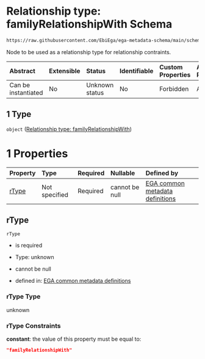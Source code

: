 # Relationship type: familyRelationshipWith Schema

```txt
https://raw.githubusercontent.com/EbiEga/ega-metadata-schema/main/schemas/EGA.policy.json#/properties/policyRelationships/items/allOf/1/anyOf/2/allOf/0/anyOf/1
```

Node to be used as a relationship type for relationship contraints.

| Abstract            | Extensible | Status         | Identifiable | Custom Properties | Additional Properties | Access Restrictions | Defined In                                                                   |
| :------------------ | :--------- | :------------- | :----------- | :---------------- | :-------------------- | :------------------ | :--------------------------------------------------------------------------- |
| Can be instantiated | No         | Unknown status | No           | Forbidden         | Allowed               | none                | [EGA.policy.json\*](../../../schemas/EGA.policy.json "open original schema") |

## 1 Type

`object` ([Relationship type: familyRelationshipWith](ega-4-definitions-relationship-type-familyrelationshipwith.md))

# 1 Properties

| Property        | Type          | Required | Nullable       | Defined by                                                                                                                                                                                                                                                                          |
| :-------------- | :------------ | :------- | :------------- | :---------------------------------------------------------------------------------------------------------------------------------------------------------------------------------------------------------------------------------------------------------------------------------- |
| [rType](#rtype) | Not specified | Required | cannot be null | [EGA common metadata definitions](ega-4-definitions-relationship-type-familyrelationshipwith-properties-rtype.md "https://raw.githubusercontent.com/EbiEga/ega-metadata-schema/main/schemas/EGA.common-definitions.json#/definitions/rTypeFamilyRelationshipWith/properties/rType") |

## rType



`rType`

*   is required

*   Type: unknown

*   cannot be null

*   defined in: [EGA common metadata definitions](ega-4-definitions-relationship-type-familyrelationshipwith-properties-rtype.md "https://raw.githubusercontent.com/EbiEga/ega-metadata-schema/main/schemas/EGA.common-definitions.json#/definitions/rTypeFamilyRelationshipWith/properties/rType")

### rType Type

unknown

### rType Constraints

**constant**: the value of this property must be equal to:

```json
"familyRelationshipWith"
```
